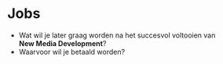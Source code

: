Jobs
====

- Wat wil je later graag worden na het succesvol voltooien van  
**New Media Development**?  
- Waarvoor wil je betaald worden?